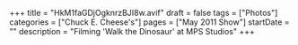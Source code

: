 +++
title = "HkM1faGDjOgknrzBJI8w.avif"
draft = false
tags = ["Photos"]
categories = ["Chuck E. Cheese's"]
pages = ["May 2011 Show"]
startDate = ""
description = "Filming 'Walk the Dinosaur' at MPS Studios"
+++
